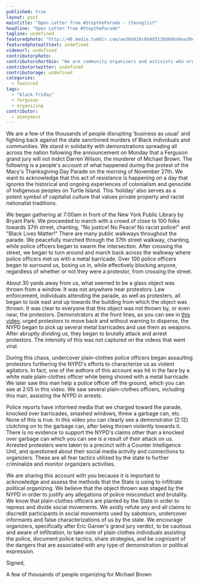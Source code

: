 ```yaml
---
published: true
layout: post
maintitle: "Open Letter from #StoptheParade - {Young}ist"
headline: "Open Letter from #StoptheParade"
tagline: undefined
featuredphoto: "http://40.media.tumblr.com/ae38d428c864d3128d60bd4ea30ebcbe/tumblr_nfz1gbe1fr1rq2ndso1_1280.jpg"
featuredphotoalttext: undefined
videourl: undefined
contributorphoto: 
contributorshortbio: "We are community organizers and activists who organized #stoptheparade. We are releasing an anonymous statement about the infiltration tactics and violence perpetuated by the NYPD. Please publish and make it accessible to the public as soon as possible."
contributortwitter: undefined
contributorage: undefined
categories: 
  - featured
tags: 
  - "black-friday"
  - ferguson 
  - organizing
contributor:
  - anonymous 
---
```


We are a few of the thousands of people disrupting 'business as usual' and fighting back against the state sanctioned murders of Black individuals and communities. We stand in solidarity with demonstrations spreading all across the nation following the announcement on Monday that a Ferguson grand jury will not indict Darren Wilson, the murderer of Michael Brown. The following is a people's account of what happened during the protest of the Macy's Thanksgiving Day Parade on the morning of November 27th. We want to acknowledge that this act of resistance is happening on a day that ignores the historical and ongoing experiences of colonialism and genocide of Indigenous peoples on Turtle Island. This ‘holiday’ also serves as a potent symbol of capitalist culture that values private property and racist nationalist traditions.

We began gathering at 7:00am in front of the New York Public Library by Bryant Park. We proceeded to march with a crowd of close to 100 folks towards 37th street, chanting, "No justice! No Peace! No racist police!" and "Black Lives Matter!" There are many public walkways throughout the parade. We peacefully marched through the 37th street walkway, chanting, while police officers began to swarm the intersection. After crossing the street, we began to turn around and march back across the walkway where police officers met us with a metal barricade. Over 100 police officers began to surround us, boxing us in, while effectively blocking anyone, regardless of whether or not they were a protestor, from crossing the street.

About 30 yards away from us, what seemed to be a glass object was thrown from a window. It was not anywhere near protestors. Law enforcement, individuals attending the parade, as well as protesters, all began to look east and up towards the building from which the object was thrown. It was clear to everyone that this object was not thrown by, or even near, the protestors. Demonstrators at the front lines, as you can see in [this video](https://www.youtube.com/watch?v=k0bTGpZx920&feature=share&app=desktop), urged protestors to move back and without warning to disperse, the NYPD began to pick up several metal barricades and use them as weapons. After abruptly dividing us, they began to brutally attack and arrest protestors. The intensity of this was not captured on the videos that went viral. 

During this chaos, undercover plain-clothes police officers began assaulting protestors furthering the NYPD's efforts to characterize us as violent agitators. In fact, one of the authors of this account was hit in the face by a white male plain-clothes officer while being shoved with a metal barricade. We later saw this man help a police officer off the ground, which you can see at 2:05 in this video. We saw several plain-clothes officers, including this man, assisting the NYPD in arrests. 

Police reports have informed media that we charged toward the parade, knocked over barricades, smashed windows, threw a garbage can, etc. None of this is true. In this video you can clearly see a demonstrator (2:12) clutching on to the garbage can, after being thrown violently towards it. There is no evidence to support the NYPD's claims other than a knocked over garbage can which you can see is a result of their attack on us. Arrested protesters were taken to a precinct with a Counter Intelligence Unit, and questioned about their social media activity and connections to organizers. These are all fear tactics utilized by the state to further criminalize and monitor organizers activities. 

We are sharing this account with you because it is important to acknowledge and assess the methods that the State is using to infiltrate political organizing. We believe that the object thrown was staged by the NYPD in order to justify any allegations of police misconduct and brutality. We know that plain-clothes officers are planted by the State in order to repress and divide social movements. We avidly refute any and all claims to discredit participants in social movements used by saboteurs, undercover informants and false characterizations of us by the state. We encourage organizers, specifically after Eric Garner's grand jury verdict, to be cautious and aware of infiltration, to take note of plain clothes individuals assisting the police, document police tactics, share strategies, and be cognizant of the dangers that are associated with any type of demonstration or political expression. 


Signed,

A few of thousands of people organizing for Michael Brown 
